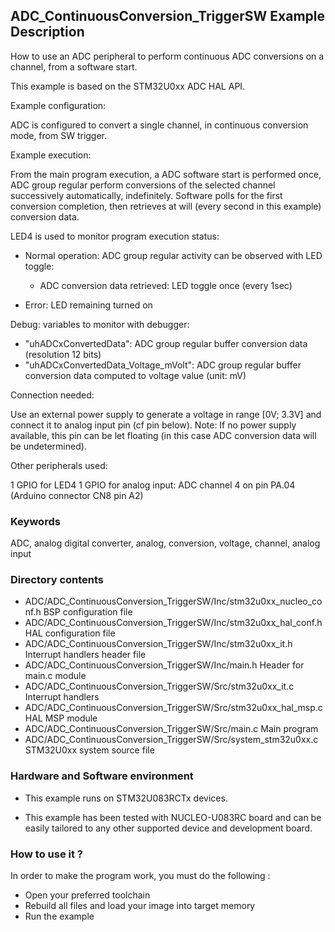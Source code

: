 ## <b>ADC_ContinuousConversion_TriggerSW Example Description</b>

How to use an ADC peripheral to perform continuous ADC conversions on a channel, from a software start.

This example is based on the STM32U0xx ADC HAL API.

Example configuration:

ADC is configured to convert a single channel, in continuous conversion mode,
from SW trigger.

Example execution:

From the main program execution, a ADC software start is performed once,
ADC group regular perform conversions of the selected channel
successively automatically, indefinitely.
Software polls for the first conversion completion, then retrieves at will
(every second in this example) conversion data.

LED4 is used to monitor program execution status:

- Normal operation: ADC group regular activity can be observed with LED toggle:

  - ADC conversion data retrieved: LED toggle once (every 1sec)

- Error: LED remaining turned on

Debug: variables to monitor with debugger:

- "uhADCxConvertedData": ADC group regular buffer conversion data (resolution 12 bits)
- "uhADCxConvertedData_Voltage_mVolt": ADC group regular buffer conversion data computed to voltage value (unit: mV)

Connection needed:

Use an external power supply to generate a voltage in range [0V; 3.3V]
and connect it to analog input pin (cf pin below).
Note: If no power supply available, this pin can be let floating (in this case
      ADC conversion data will be undetermined).

Other peripherals used:

  1 GPIO for LED4
  1 GPIO for analog input: ADC channel 4 on pin PA.04 (Arduino connector CN8 pin A2)

### <b>Keywords</b>

ADC, analog digital converter, analog, conversion, voltage, channel, analog input

### <b>Directory contents</b>

  - ADC/ADC_ContinuousConversion_TriggerSW/Inc/stm32u0xx_nucleo_conf.h     BSP configuration file
  - ADC/ADC_ContinuousConversion_TriggerSW/Inc/stm32u0xx_hal_conf.h    HAL configuration file
  - ADC/ADC_ContinuousConversion_TriggerSW/Inc/stm32u0xx_it.h          Interrupt handlers header file
  - ADC/ADC_ContinuousConversion_TriggerSW/Inc/main.h                  Header for main.c module
  - ADC/ADC_ContinuousConversion_TriggerSW/Src/stm32u0xx_it.c          Interrupt handlers
  - ADC/ADC_ContinuousConversion_TriggerSW/Src/stm32u0xx_hal_msp.c     HAL MSP module
  - ADC/ADC_ContinuousConversion_TriggerSW/Src/main.c                  Main program
  - ADC/ADC_ContinuousConversion_TriggerSW/Src/system_stm32u0xx.c      STM32U0xx system source file


### <b>Hardware and Software environment</b>

  - This example runs on STM32U083RCTx devices.
    
  - This example has been tested with NUCLEO-U083RC board and can be
    easily tailored to any other supported device and development board.


### <b>How to use it ?</b>

In order to make the program work, you must do the following :

 - Open your preferred toolchain
 - Rebuild all files and load your image into target memory
 - Run the example